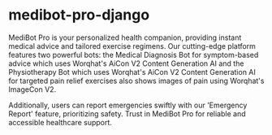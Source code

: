 # medibot-pro-django

MediBot Pro is your personalized health companion, providing instant medical advice and tailored exercise regimens. Our cutting-edge platform features two powerful bots: the Medical Diagnosis Bot for symptom-based advice which uses Worqhat's AiCon V2 Content Generation AI and the Physiotherapy Bot which uses Worqhat's AiCon V2 Content Generation AI for targeted pain relief exercises also shows images of pain using Worqhat's ImageCon V2.

Additionally, users can report emergencies swiftly with our 'Emergency Report' feature, prioritizing safety. Trust in MediBot Pro for reliable and accessible healthcare support.
